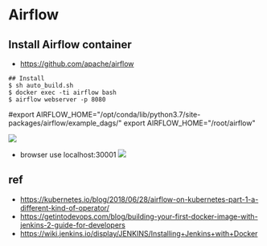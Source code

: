 # Airflow

## Install Airflow container
* https://github.com/apache/airflow
```shell=
## Install 
$ sh auto_build.sh
$ docker exec -ti airflow bash
$ airflow webserver -p 8080
```

#export AIRFLOW_HOME="/opt/conda/lib/python3.7/site-packages/airflow/example_dags/"
export AIRFLOW_HOME="/root/airflow"


![](https://i.imgur.com/A6TQ6IW.png)
* browser use localhost:30001
![](https://i.imgur.com/ejcejWj.png)


## ref
* https://kubernetes.io/blog/2018/06/28/airflow-on-kubernetes-part-1-a-different-kind-of-operator/
* https://getintodevops.com/blog/building-your-first-docker-image-with-jenkins-2-guide-for-developers
* https://wiki.jenkins.io/display/JENKINS/Installing+Jenkins+with+Docker
